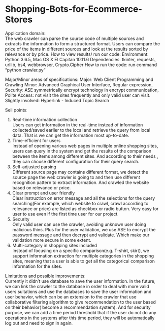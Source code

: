 # Shopping-Bots-for-Ecommerce-Stores
Application domain:  
The web crawler can parse the source code of multiple sources and extracts the information to form a structured format. Users can compare the price of the items in different sources and look at the results sorted by relevance or by price.
How to view results/ run our code: 
Environment: Python 3.6.5, Mac OS X EI Capitan 10.11.6
Dependencies: tkinter, requests, urllib, bs4, webbrowser, Crypto.Cipher
How to run the code: run command “python crawler.py”

Major/Minor areas of specifications:
Major: Web Client Programming and Crawling
Minor: Advanced Graphical User Interface, Regular expression, Security: ASE symmetrically encrypt technology in encrypt communication, Polite Access: not visit the sites frequently and only valid user can visit.
Slightly involved: Hyperlink - Induced Topic Search

Sell points:  
1) Real-time information collection  
Users can get information in the real-time instead of information collected/saved earlier to the local and retrieve the query from local data. That is we can get the information most up-to-date.
2) Time-efficient for users  
Instead of opening various web pages in multiple online shopping sites, users can query in the system and get the results of the comparison between the items among different sites. And according to their needs , they can choose different configuration for their query search.
3) Self-adjusted parsing  
Different source page may contains different format, we detect the source page the web crawler is going to and then use different recognition pattern to extract information. And crawled the website based on relevance or price.
4) Clear prompt and user friendly  
Clear instruction on error message and all the selections for the query searching(For example, which website to crawl, crawl according to relevance or price) are listed as checkbox or radio button. Very easy for user to use even if the first time user for our project.
5) Security  
Only valid user can use the crawler, avoiding unknown user doing malicious thins. 
             Plus for  the user validation, we use ASE to encrypt the password message and then 
             decrypt and  validate. Which make our validation more secure in some extent.
6) Multi-category in shopping sites included  
Instead of focusing on a specific comparison(e.g. T-shirt, skirt), we support information extraction for multiple categories in the shopping sites, meaning that a user is able to get all the categorical comparison information for the sites.  

Limitations and possible improvements:  
Currently it didn’t use database to save the user information. In the future, we can link the crawler to the database in order to deal with more valid users suitations and use the databases to save the user information and user behavior, which can be an extension to the crawler that use collaborative filtering algorithm to give recommendation to the user based on their behavior( become a recommendation system). And for security purpose, we can add a time period threshold that if the user do not do any operations in the systems after this time period, they will be automatically log out and need to sign in again.




